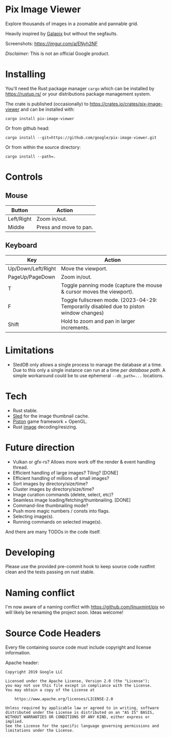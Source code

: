 # Pix Image Viewer

Explore thousands of images in a zoomable and pannable grid.

Heavily inspired by [Galapix](https://github.com/Galapix/galapix) but without
the segfaults.

Screenshots: https://imgur.com/a/ENyh2NF

*Disclaimer:* This is not an official Google product.

# Installing

You'll need the Rust package manager `cargo` which can be installed by
https://rustup.rs/ or your distributions package management system.

The crate is published (occasionally) to
https://crates.io/crates/pix-image-viewer and can be installed with:

    cargo install pix-image-viewer

Or from github head:

    cargo install --git=https://github.com/google/pix-image-viewer.git

Or from within the source directory:

    cargo install --path=.

# Controls

## Mouse

| Button | Action |
| ------ | ------ |
| Left/Right | Zoom in/out. |
| Middle | Press and move to pan. |

## Keyboard

| Key | Action |
| ------ | ------ |
| Up/Down/Left/Right | Move the viewport. |
| PageUp/PageDown | Zoom in/out. |
| T | Toggle panning mode (capture the mouse & cursor moves the viewport). |
| F | Toggle fullscreen mode. (2023-04-29: Temporarily disabled due to piston window changes) |
| Shift | Hold to zoom and pan in larger increments. |

# Limitations

*   SledDB only allows a single process to manage the database at a time. Due to
    this only a single instance can run at a time *per database path*. A simple
    workaround could be to use ephemeral `--db_path=...` locations.

# Tech

*   Rust stable.
*   [Sled](https://github.com/spacejam/sled) for the image thumbnail cache.
*   [Piston](https://www.piston.rs/) game framework + OpenGL.
*   Rust [image](https://github.com/image-rs/image) decoding/resizing.

# Future direction

*   Vulkan or gfx-rs? Allows more work off the render & event handling thread.
*   Efficient handling of large images? Tiling? [DONE]
*   Efficient handling of millions of small images?
*   Sort images by directory/size/time?
*   Cluster images by directory/size/time?
*   Image curation commands (delete, select, etc)?
*   Seamless image loading/fetching/thumbnailing. [DONE]
*   Command-line thumbnailing mode?
*   Push more magic numbers / consts into flags.
*   Selecting image(s).
*   Running commands on selected image(s).

And there are many TODOs in the code itself.

# Developing

Please use the provided pre-commit hook to keep source code rustfmt clean and
the tests passing on rust stable.

# Naming conflict

I'm now aware of a naming conflict with https://github.com/linuxmint/pix so will
likely be renaming the project soon. Ideas welcome!

# Source Code Headers

Every file containing source code must include copyright and license
information.

Apache header:

    Copyright 2019 Google LLC

    Licensed under the Apache License, Version 2.0 (the "License");
    you may not use this file except in compliance with the License.
    You may obtain a copy of the License at

        https://www.apache.org/licenses/LICENSE-2.0

    Unless required by applicable law or agreed to in writing, software
    distributed under the License is distributed on an "AS IS" BASIS,
    WITHOUT WARRANTIES OR CONDITIONS OF ANY KIND, either express or implied.
    See the License for the specific language governing permissions and
    limitations under the License.

